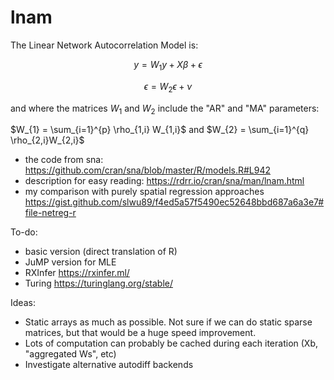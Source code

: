 # lnam

The Linear Network Autocorrelation Model is:

$$ y = W_{1} y + X \beta + \epsilon $$

$$ \epsilon = W_{2} \epsilon + \nu $$

and where the matrices $W_{1}$ and $W_{2}$ include the "AR" and "MA" parameters:

$W_{1} = \sum_{i=1}^{p} \rho_{1,i} W_{1,i}$ and $W_{2} = \sum_{i=1}^{q} \rho_{2,i}W_{2,i}$

  * the code from sna: https://github.com/cran/sna/blob/master/R/models.R#L942
  * description for easy reading: https://rdrr.io/cran/sna/man/lnam.html
  * my comparison with purely spatial regression approaches https://gist.github.com/slwu89/f4ed5a57f5490ec52648bbd687a6a3e7#file-netreg-r

To-do:

  * basic version (direct translation of R)
  * JuMP version for MLE
  * RXInfer https://rxinfer.ml/
  * Turing https://turinglang.org/stable/

Ideas:

  * Static arrays as much as possible. Not sure if we can do static sparse matrices, but that would be a huge speed improvement.
  * Lots of computation can probably be cached during each iteration (Xb, "aggregated Ws", etc)
  * Investigate alternative autodiff backends